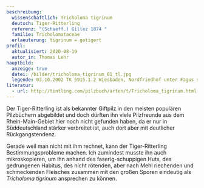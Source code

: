 ```yaml
---
beschreibung:
  wissenschaftlich: Tricholoma tigrinum
  deutsch: Tiger-Ritterling
  referenz: "(Schaeff.) Gillez 1874 "
  familie: Tricholomataceae
  erlaeuterung: tigrinum = getigert
profil:
  aktualisiert: 2020-08-19
  autor_in: Thomas Lehr
hauptbild:
  anzeige: true
  datei: /bilder/tricholoma_tigrinum_01_tl.jpg
  legende: 03.10.2002 TK 5915.1.2 Wiesbaden, Nordfriedhof unter Fagus sylvatica
literatur:
  - url: http://tintling.com/pilzbuch/arten/t/Tricholoma_tigrinum.html
---
```

Der Tiger-Ritterling ist als bekannter Giftpilz in den meisten populären Pilzbüchern abgebildet und doch dürften ihn viele Pilzfreunde aus dem Rhein-Main-Gebiet hier noch nicht gefunden haben, da er nur in Süddeutschland stärker verbreitet ist, auch dort aber mit deutlicher Rückgangstendenz.

Gerade weil man nicht mit ihm rechnet, kann der Tiger-Ritterling Bestimmungsprobleme machen. Ich zumindest musste ihn auch mikroskopieren, um ihn anhand des faserig-schuppigen Huts, des gedrungenen Habitus, des nicht rötenden, aber nach Mehl riechenden und schmeckenden Fleisches zusammen mit den großen Sporen eindeutig als *Tricholoma tigrinum* ansprechen zu können.
